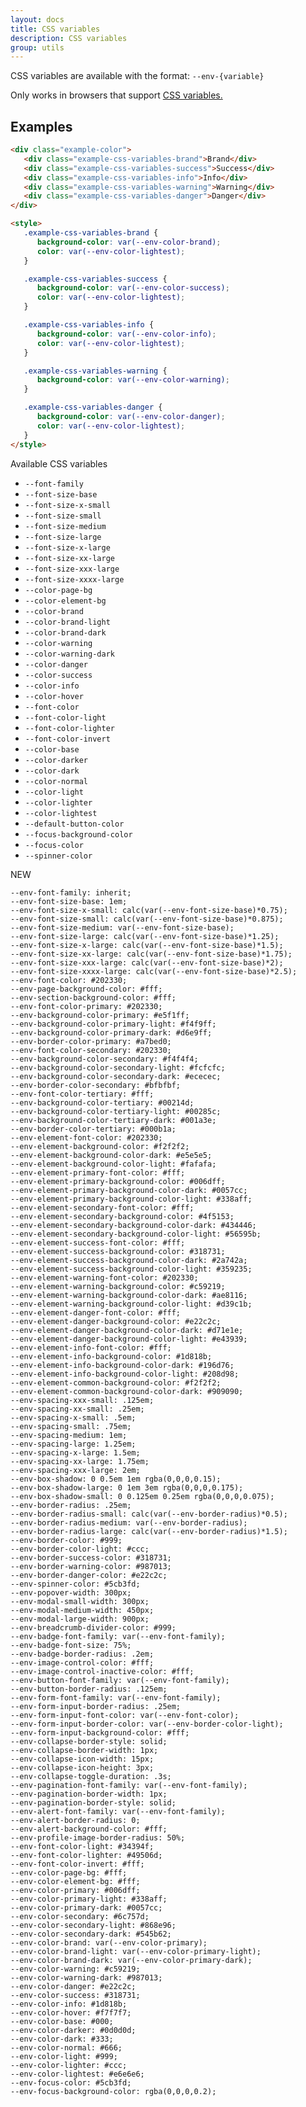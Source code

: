 ```yaml
---
layout: docs
title: CSS variables
description: CSS variables
group: utils
---
```


CSS variables are available with the format: `--env-{variable}`

Only works in browsers that support <a class="doc-link" href="https://caniuse.com/#feat=css-variables" target="_blank" rel="noopener">CSS variables.</a>

## Examples

```html
<div class="example-color">
   <div class="example-css-variables-brand">Brand</div>
   <div class="example-css-variables-success">Success</div>
   <div class="example-css-variables-info">Info</div>
   <div class="example-css-variables-warning">Warning</div>
   <div class="example-css-variables-danger">Danger</div>
</div>

<style>
   .example-css-variables-brand {
      background-color: var(--env-color-brand);
      color: var(--env-color-lightest);
   }

   .example-css-variables-success {
      background-color: var(--env-color-success);
      color: var(--env-color-lightest);
   }

   .example-css-variables-info {
      background-color: var(--env-color-info);
      color: var(--env-color-lightest);
   }

   .example-css-variables-warning {
      background-color: var(--env-color-warning);
   }

   .example-css-variables-danger {
      background-color: var(--env-color-danger);
      color: var(--env-color-lightest);
   }
</style>
```

Available CSS variables

-  `--font-family`
-  `--font-size-base`
-  `--font-size-x-small`
-  `--font-size-small`
-  `--font-size-medium`
-  `--font-size-large`
-  `--font-size-x-large`
-  `--font-size-xx-large`
-  `--font-size-xxx-large`
-  `--font-size-xxxx-large`
-  `--color-page-bg`
-  `--color-element-bg`
-  `--color-brand`
-  `--color-brand-light`
-  `--color-brand-dark`
-  `--color-warning`
-  `--color-warning-dark`
-  `--color-danger`
-  `--color-success`
-  `--color-info`
-  `--color-hover`
-  `--font-color`
-  `--font-color-light`
-  `--font-color-lighter`
-  `--font-color-invert`
-  `--color-base`
-  `--color-darker`
-  `--color-dark`
-  `--color-normal`
-  `--color-light`
-  `--color-lighter`
-  `--color-lightest`
-  `--default-button-color`
-  `--focus-background-color`
-  `--focus-color`
-  `--spinner-color`

NEW

    --env-font-family: inherit;
    --env-font-size-base: 1em;
    --env-font-size-x-small: calc(var(--env-font-size-base)*0.75);
    --env-font-size-small: calc(var(--env-font-size-base)*0.875);
    --env-font-size-medium: var(--env-font-size-base);
    --env-font-size-large: calc(var(--env-font-size-base)*1.25);
    --env-font-size-x-large: calc(var(--env-font-size-base)*1.5);
    --env-font-size-xx-large: calc(var(--env-font-size-base)*1.75);
    --env-font-size-xxx-large: calc(var(--env-font-size-base)*2);
    --env-font-size-xxxx-large: calc(var(--env-font-size-base)*2.5);
    --env-font-color: #202330;
    --env-page-background-color: #fff;
    --env-section-background-color: #fff;
    --env-font-color-primary: #202330;
    --env-background-color-primary: #e5f1ff;
    --env-background-color-primary-light: #f4f9ff;
    --env-background-color-primary-dark: #d6e9ff;
    --env-border-color-primary: #a7bed0;
    --env-font-color-secondary: #202330;
    --env-background-color-secondary: #f4f4f4;
    --env-background-color-secondary-light: #fcfcfc;
    --env-background-color-secondary-dark: #ececec;
    --env-border-color-secondary: #bfbfbf;
    --env-font-color-tertiary: #fff;
    --env-background-color-tertiary: #00214d;
    --env-background-color-tertiary-light: #00285c;
    --env-background-color-tertiary-dark: #001a3e;
    --env-border-color-tertiary: #000b1a;
    --env-element-font-color: #202330;
    --env-element-background-color: #f2f2f2;
    --env-element-background-color-dark: #e5e5e5;
    --env-element-background-color-light: #fafafa;
    --env-element-primary-font-color: #fff;
    --env-element-primary-background-color: #006dff;
    --env-element-primary-background-color-dark: #0057cc;
    --env-element-primary-background-color-light: #338aff;
    --env-element-secondary-font-color: #fff;
    --env-element-secondary-background-color: #4f5153;
    --env-element-secondary-background-color-dark: #434446;
    --env-element-secondary-background-color-light: #56595b;
    --env-element-success-font-color: #fff;
    --env-element-success-background-color: #318731;
    --env-element-success-background-color-dark: #2a742a;
    --env-element-success-background-color-light: #359235;
    --env-element-warning-font-color: #202330;
    --env-element-warning-background-color: #c59219;
    --env-element-warning-background-color-dark: #ae8116;
    --env-element-warning-background-color-light: #d39c1b;
    --env-element-danger-font-color: #fff;
    --env-element-danger-background-color: #e22c2c;
    --env-element-danger-background-color-dark: #d71e1e;
    --env-element-danger-background-color-light: #e43939;
    --env-element-info-font-color: #fff;
    --env-element-info-background-color: #1d818b;
    --env-element-info-background-color-dark: #196d76;
    --env-element-info-background-color-light: #208d98;
    --env-element-common-background-color: #f2f2f2;
    --env-element-common-background-color-dark: #909090;
    --env-spacing-xxx-small: .125em;
    --env-spacing-xx-small: .25em;
    --env-spacing-x-small: .5em;
    --env-spacing-small: .75em;
    --env-spacing-medium: 1em;
    --env-spacing-large: 1.25em;
    --env-spacing-x-large: 1.5em;
    --env-spacing-xx-large: 1.75em;
    --env-spacing-xxx-large: 2em;
    --env-box-shadow: 0 0.5em 1em rgba(0,0,0,0.15);
    --env-box-shadow-large: 0 1em 3em rgba(0,0,0,0.175);
    --env-box-shadow-small: 0 0.125em 0.25em rgba(0,0,0,0.075);
    --env-border-radius: .25em;
    --env-border-radius-small: calc(var(--env-border-radius)*0.5);
    --env-border-radius-medium: var(--env-border-radius);
    --env-border-radius-large: calc(var(--env-border-radius)*1.5);
    --env-border-color: #999;
    --env-border-color-light: #ccc;
    --env-border-success-color: #318731;
    --env-border-warning-color: #987013;
    --env-border-danger-color: #e22c2c;
    --env-spinner-color: #5cb3fd;
    --env-popover-width: 300px;
    --env-modal-small-width: 300px;
    --env-modal-medium-width: 450px;
    --env-modal-large-width: 900px;
    --env-breadcrumb-divider-color: #999;
    --env-badge-font-family: var(--env-font-family);
    --env-badge-font-size: 75%;
    --env-badge-border-radius: .2em;
    --env-image-control-color: #fff;
    --env-image-control-inactive-color: #fff;
    --env-button-font-family: var(--env-font-family);
    --env-button-border-radius: .125em;
    --env-form-font-family: var(--env-font-family);
    --env-form-input-border-radius: .25em;
    --env-form-input-font-color: var(--env-font-color);
    --env-form-input-border-color: var(--env-border-color-light);
    --env-form-input-background-color: #fff;
    --env-collapse-border-style: solid;
    --env-collapse-border-width: 1px;
    --env-collapse-icon-width: 15px;
    --env-collapse-icon-height: 3px;
    --env-collapse-toggle-duration: .3s;
    --env-pagination-font-family: var(--env-font-family);
    --env-pagination-border-width: 1px;
    --env-pagination-border-style: solid;
    --env-alert-font-family: var(--env-font-family);
    --env-alert-border-radius: 0;
    --env-alert-background-color: #fff;
    --env-profile-image-border-radius: 50%;
    --env-font-color-light: #34394f;
    --env-font-color-lighter: #49506d;
    --env-font-color-invert: #fff;
    --env-color-page-bg: #fff;
    --env-color-element-bg: #fff;
    --env-color-primary: #006dff;
    --env-color-primary-light: #338aff;
    --env-color-primary-dark: #0057cc;
    --env-color-secondary: #6c757d;
    --env-color-secondary-light: #868e96;
    --env-color-secondary-dark: #545b62;
    --env-color-brand: var(--env-color-primary);
    --env-color-brand-light: var(--env-color-primary-light);
    --env-color-brand-dark: var(--env-color-primary-dark);
    --env-color-warning: #c59219;
    --env-color-warning-dark: #987013;
    --env-color-danger: #e22c2c;
    --env-color-success: #318731;
    --env-color-info: #1d818b;
    --env-color-hover: #f7f7f7;
    --env-color-base: #000;
    --env-color-darker: #0d0d0d;
    --env-color-dark: #333;
    --env-color-normal: #666;
    --env-color-light: #999;
    --env-color-lighter: #ccc;
    --env-color-lightest: #e6e6e6;
    --env-focus-color: #5cb3fd;
    --env-focus-background-color: rgba(0,0,0,0.2);
